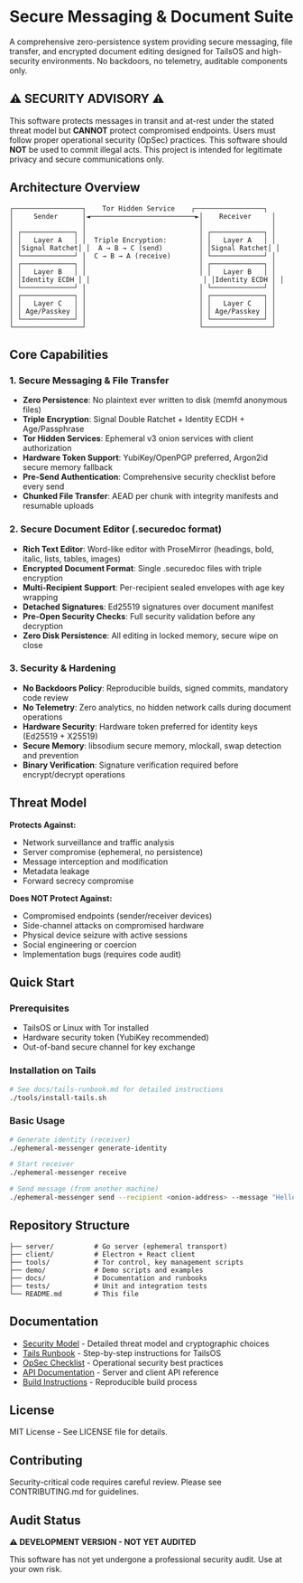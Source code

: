# Secure Messaging & Document Suite

A comprehensive zero-persistence system providing secure messaging, file transfer, and encrypted document editing designed for TailsOS and high-security environments. No backdoors, no telemetry, auditable components only.

## ⚠️ SECURITY ADVISORY ⚠️

This software protects messages in transit and at-rest under the stated threat model but **CANNOT** protect compromised endpoints. Users must follow proper operational security (OpSec) practices. This software should **NOT** be used to commit illegal acts. This project is intended for legitimate privacy and secure communications only.

## Architecture Overview

```
┌─────────────────┐    Tor Hidden Service    ┌─────────────────┐
│     Sender      │◄──────────────────────────►│    Receiver     │
│                 │                            │                 │
│ ┌─────────────┐ │                            │ ┌─────────────┐ │
│ │   Layer A   │ │  Triple Encryption:        │ │   Layer A   │ │
│ │Signal Ratchet│ │  A → B → C (send)         │ │Signal Ratchet│ │
│ └─────────────┘ │  C → B → A (receive)       │ └─────────────┘ │
│ ┌─────────────┐ │                            │ ┌─────────────┐ │
│ │   Layer B   │ │                            │ │   Layer B   │ │
│ │Identity ECDH │ │                            │ │Identity ECDH │ │
│ └─────────────┘ │                            │ └─────────────┘ │
│ ┌─────────────┐ │                            │ ┌─────────────┐ │
│ │   Layer C   │ │                            │ │   Layer C   │ │
│ │ Age/Passkey │ │                            │ │ Age/Passkey │ │
│ └─────────────┘ │                            │ └─────────────┘ │
└─────────────────┘                            └─────────────────┘
```

## Core Capabilities

### 1. Secure Messaging & File Transfer
- **Zero Persistence**: No plaintext ever written to disk (memfd anonymous files)
- **Triple Encryption**: Signal Double Ratchet + Identity ECDH + Age/Passphrase
- **Tor Hidden Services**: Ephemeral v3 onion services with client authorization
- **Hardware Token Support**: YubiKey/OpenPGP preferred, Argon2id secure memory fallback
- **Pre-Send Authentication**: Comprehensive security checklist before every send
- **Chunked File Transfer**: AEAD per chunk with integrity manifests and resumable uploads

### 2. Secure Document Editor (.securedoc format)
- **Rich Text Editor**: Word-like editor with ProseMirror (headings, bold, italic, lists, tables, images)
- **Encrypted Document Format**: Single .securedoc files with triple encryption
- **Multi-Recipient Support**: Per-recipient sealed envelopes with age key wrapping
- **Detached Signatures**: Ed25519 signatures over document manifest
- **Pre-Open Security Checks**: Full security validation before any decryption
- **Zero Disk Persistence**: All editing in locked memory, secure wipe on close

### 3. Security & Hardening
- **No Backdoors Policy**: Reproducible builds, signed commits, mandatory code review
- **No Telemetry**: Zero analytics, no hidden network calls during document operations
- **Hardware Security**: Hardware token preferred for identity keys (Ed25519 + X25519)
- **Secure Memory**: libsodium secure memory, mlockall, swap detection and prevention
- **Binary Verification**: Signature verification required before encrypt/decrypt operations

## Threat Model

**Protects Against:**
- Network surveillance and traffic analysis
- Server compromise (ephemeral, no persistence)
- Message interception and modification
- Metadata leakage
- Forward secrecy compromise

**Does NOT Protect Against:**
- Compromised endpoints (sender/receiver devices)
- Side-channel attacks on compromised hardware
- Physical device seizure with active sessions
- Social engineering or coercion
- Implementation bugs (requires code audit)

## Quick Start

### Prerequisites
- TailsOS or Linux with Tor installed
- Hardware security token (YubiKey recommended)
- Out-of-band secure channel for key exchange

### Installation on Tails
```bash
# See docs/tails-runbook.md for detailed instructions
./tools/install-tails.sh
```

### Basic Usage
```bash
# Generate identity (receiver)
./ephemeral-messenger generate-identity

# Start receiver
./ephemeral-messenger receive

# Send message (from another machine)
./ephemeral-messenger send --recipient <onion-address> --message "Hello"
```

## Repository Structure

```
├── server/          # Go server (ephemeral transport)
├── client/          # Electron + React client
├── tools/           # Tor control, key management scripts
├── demo/            # Demo scripts and examples
├── docs/            # Documentation and runbooks
├── tests/           # Unit and integration tests
└── README.md        # This file
```

## Documentation

- [Security Model](docs/security-model.md) - Detailed threat model and cryptographic choices
- [Tails Runbook](docs/tails-runbook.md) - Step-by-step instructions for TailsOS
- [OpSec Checklist](docs/opsec-checklist.md) - Operational security best practices
- [API Documentation](docs/api.md) - Server and client API reference
- [Build Instructions](docs/build.md) - Reproducible build process

## License

MIT License - See LICENSE file for details.

## Contributing

Security-critical code requires careful review. Please see CONTRIBUTING.md for guidelines.

## Audit Status

**⚠️ DEVELOPMENT VERSION - NOT YET AUDITED**

This software has not yet undergone a professional security audit. Use at your own risk.